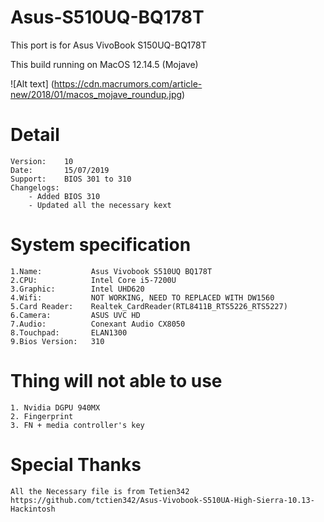 # Asus-S510UQ-BQ178T
This port is for Asus VivoBook S150UQ-BQ178T 

This build running on MacOS 12.14.5 (Mojave)

![Alt text] (https://cdn.macrumors.com/article-new/2018/01/macos_mojave_roundup.jpg)

# Detail

    Version:    10
    Date:       15/07/2019
    Support:    BIOS 301 to 310
    Changelogs:
        - Added BIOS 310
        - Updated all the necessary kext

# System specification

    1.Name:           Asus Vivobook S510UQ BQ178T
    2.CPU:            Intel Core i5-7200U
    3.Graphic:        Intel UHD620
    4.Wifi:           NOT WORKING, NEED TO REPLACED WITH DW1560
    5.Card Reader:    Realtek_CardReader(RTL8411B_RTS5226_RTS5227)
    6.Camera:         ASUS UVC HD
    7.Audio:          Conexant Audio CX8050
    8.Touchpad:       ELAN1300
    9.Bios Version:   310

# Thing will not able to use

    1. Nvidia DGPU 940MX
    2. Fingerprint
    3. FN + media controller's key

# Special Thanks
    All the Necessary file is from Tetien342 https://github.com/tctien342/Asus-Vivobook-S510UA-High-Sierra-10.13-Hackintosh
    

